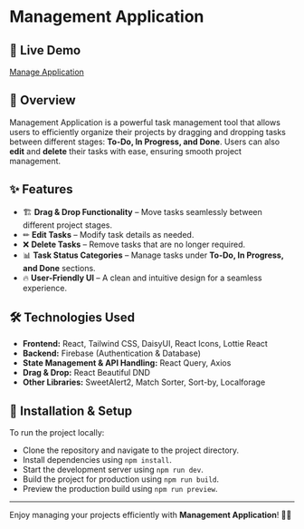 # Management Application

## 🚀 Live Demo
[Manage Application](https://management-application-144b0.web.app/)

## 📌 Overview
Management Application is a powerful task management tool that allows users to efficiently organize their projects by dragging and dropping tasks between different stages: **To-Do, In Progress, and Done**. Users can also **edit** and **delete** their tasks with ease, ensuring smooth project management.

## ✨ Features
- 🏗 **Drag & Drop Functionality** – Move tasks seamlessly between different project stages.
- ✏ **Edit Tasks** – Modify task details as needed.
- ❌ **Delete Tasks** – Remove tasks that are no longer required.
- 📊 **Task Status Categories** – Manage tasks under **To-Do, In Progress, and Done** sections.
- 🔥 **User-Friendly UI** – A clean and intuitive design for a seamless experience.

## 🛠 Technologies Used
- **Frontend:** React, Tailwind CSS, DaisyUI, React Icons, Lottie React
- **Backend:** Firebase (Authentication & Database)
- **State Management & API Handling:** React Query, Axios
- **Drag & Drop:** React Beautiful DND
- **Other Libraries:** SweetAlert2, Match Sorter, Sort-by, Localforage

## 📜 Installation & Setup
To run the project locally:

- Clone the repository and navigate to the project directory.
- Install dependencies using `npm install`.
- Start the development server using `npm run dev`.
- Build the project for production using `npm run build`.
- Preview the production build using `npm run preview`.

---

Enjoy managing your projects efficiently with **Management Application**! 🎯🚀

